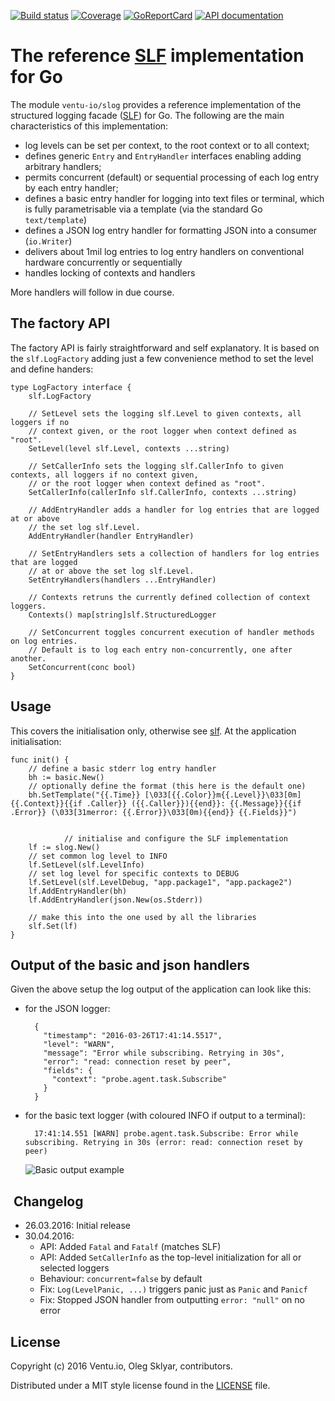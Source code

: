 
[![Build status][buildimage]][build] [![Coverage][codecovimage]][codecov] [![GoReportCard][cardimage]][card] [![API documentation][docsimage]][docs]

# The reference [SLF][slf] implementation for Go 

The module `ventu-io/slog` provides a reference implementation of the structured logging facade ([SLF][slf]) for Go. The following are the main characteristics of this implementation:

* log levels can be set per context, to the root context or to all context;
* defines generic `Entry` and `EntryHandler` interfaces enabling adding arbitrary handlers;
* permits concurrent (default) or sequential processing of each log entry by each entry handler;
* defines a basic entry handler for logging into text files or terminal, which is fully parametrisable via a template (via the standard Go `text/template`)
* defines a JSON log entry handler for formatting JSON into a consumer (`io.Writer`)
* delivers about 1mil log entries to log entry handlers on conventional hardware concurrently or sequentially
* handles locking of contexts and handlers

More handlers will follow in due course.

## The factory API

The factory API is fairly straightforward and self explanatory. It is based on the `slf.LogFactory` adding just a few convenience method to set the level and define handers:

    type LogFactory interface {
        slf.LogFactory

        // SetLevel sets the logging slf.Level to given contexts, all loggers if no 
        // context given, or the root logger when context defined as "root".
        SetLevel(level slf.Level, contexts ...string)

        // SetCallerInfo sets the logging slf.CallerInfo to given contexts, all loggers if no context given,
        // or the root logger when context defined as "root".
        SetCallerInfo(callerInfo slf.CallerInfo, contexts ...string)

        // AddEntryHandler adds a handler for log entries that are logged at or above 
        // the set log slf.Level.
        AddEntryHandler(handler EntryHandler)

        // SetEntryHandlers sets a collection of handlers for log entries that are logged 
        // at or above the set log slf.Level.
        SetEntryHandlers(handlers ...EntryHandler)

        // Contexts retruns the currently defined collection of context loggers.
        Contexts() map[string]slf.StructuredLogger

        // SetConcurrent toggles concurrent execution of handler methods on log entries. 
        // Default is to log each entry non-concurrently, one after another.
        SetConcurrent(conc bool)
    }

## Usage 

This covers the initialisation only, otherwise see [slf]. At the application initialisation:

    func init() {
        // define a basic stderr log entry handler
        bh := basic.New()
        // optionally define the format (this here is the default one)
        bh.SetTemplate("{{.Time}} [\033[{{.Color}}m{{.Level}}\033[0m] {{.Context}}{{if .Caller}} ({{.Caller}}){{end}}: {{.Message}}{{if .Error}} (\033[31merror: {{.Error}}\033[0m){{end}} {{.Fields}}")


				// initialise and configure the SLF implementation
        lf := slog.New()
        // set common log level to INFO
        lf.SetLevel(slf.LevelInfo)
        // set log level for specific contexts to DEBUG
        lf.SetLevel(slf.LevelDebug, "app.package1", "app.package2")
        lf.AddEntryHandler(bh)
        lf.AddEntryHandler(json.New(os.Stderr))

        // make this into the one used by all the libraries
        slf.Set(lf) 
    }

## Output of the basic and json handlers


Given the above setup the log output of the application can look like this:

* for the JSON logger:

        {
          "timestamp": "2016-03-26T17:41:14.5517",
          "level": "WARN",
          "message": "Error while subscribing. Retrying in 30s",
          "error": "read: connection reset by peer",
          "fields": {
            "context": "probe.agent.task.Subscribe"
          }
        } 

* for the basic text logger (with coloured INFO if output to a terminal):

        17:41:14.551 [WARN] probe.agent.task.Subscribe: Error while subscribing. Retrying in 30s (error: read: connection reset by peer)

	 ![Basic output example][coloured]

##  Changelog

* 26.03.2016: Initial release
* 30.04.2016:
    * API: Added `Fatal` and `Fatalf` (matches SLF)
    * API: Added `SetCallerInfo` as the top-level initialization for all or selected loggers
    * Behaviour: `concurrent=false` by default
    * Fix: `Log(LevelPanic, ...)` triggers panic just as `Panic` and `Panicf`
    * Fix: Stopped JSON handler from outputting `error: "null"` on no error


## License

Copyright (c) 2016 Ventu.io, Oleg Sklyar, contributors.

Distributed under a MIT style license found in the [LICENSE][license] file.


[docs]: https://godoc.org/github.com/ventu-io/slog
[docsimage]: http://img.shields.io/badge/godoc-reference-blue.svg?style=flat

[build]: https://travis-ci.org/ventu-io/slog
[buildimage]: https://travis-ci.org/ventu-io/slog.svg?branch=master

[codecov]: https://codecov.io/github/ventu-io/slog?branch=master
[codecovimage]: https://codecov.io/github/ventu-io/slog/coverage.svg?branch=master

[card]: http://goreportcard.com/report/ventu-io/slog
[cardimage]: https://goreportcard.com/badge/github.com/ventu-io/slog

[license]: https://github.com/ventu-io/slog/blob/master/LICENSE

[slf]: https://github.com/ventu-io/slf
[coloured]: https://raw.githubusercontent.com/ventu-io/slog/master/basic/coloured-basic-output.png
